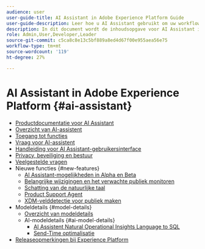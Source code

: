 ```yaml
---
audience: user
user-guide-title: AI Assistant in Adobe Experience Platform Guide
user-guide-description: Leer hoe u AI Assistant gebruikt om uw workflow met Adobe Experience Platform en Real-time Customer Data Platform te versnellen.
description: In dit document wordt de inhoudsopgave voor AI Assistant in Adobe Experience Platform weergegeven.
role: Admin,User,Developer,Leader
source-git-commit: c5ca8c8e13c5bf889a8ed4d67f00e955aea56e75
workflow-type: tm+mt
source-wordcount: '119'
ht-degree: 27%

---
```



# AI Assistant in Adobe Experience Platform {#ai-assistant}

* [Productdocumentatie voor AI Assistant](landing.md)
* [Overzicht van AI-assistent](home.md)
* [Toegang tot functies](access.md)
* [Vraag voor AI-assistent](questions.md)
* [Handleiding voor AI Assistant-gebruikersinterface](ui-guide.md)
* [Privacy, beveiliging en bestuur](privacy.md)
* [Veelgestelde vragen](faq.md)
* Nieuwe functies {#new-features}
   * [AI Assistant-mogelijkheden in Alpha en Beta](./new-features/alpha-beta.md)
   * [Belangrijke wijzigingen en het verwachte publiek monitoren](./new-features/audience-forecasting.md)
   * [Schatting van de natuurlijke taal](./new-features/natural-language.md)
   * [Product Support Agent](./new-features/customer-support.md)
   * [XDM-velddetectie voor publiek maken](./new-features/xdm-field-discovery.md)
* Modeldetails {#model-details}
   * [Overzicht van modeldetails](./model-details/overview.md)
   * AI-modeldetails {#ai-model-details}
      * [AI Assistent Natural Operational Insights Language to SQL](./model-details/ai-model-details/natural-language-to-sql.md)
      * [Send-Time optimalisatie](./model-details/ai-model-details/send-time-optimization.md)
* [Releaseopmerkingen bij Experience Platform](https://experienceleague.adobe.com/nl/docs/experience-platform/release-notes/latest)

